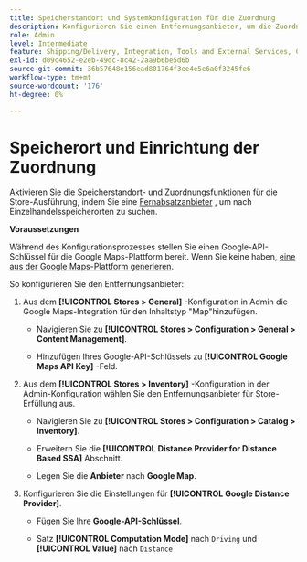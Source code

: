 ```yaml
---
title: Speicherstandort und Systemkonfiguration für die Zuordnung
description: Konfigurieren Sie einen Entfernungsanbieter, um die Zuordnung von Speicherorten in der Storefront-Benutzeroberfläche zu unterstützen. Für die Lösungen zur Store-Erfüllung ist ein Fernanbieter erforderlich, der die Einzelhandelssuche sowie andere Zuordnungs- und Planungsfunktionen für den End-to-End-Workflow zur Erfüllung von Anforderungen ermöglicht.
role: Admin
level: Intermediate
feature: Shipping/Delivery, Integration, Tools and External Services, Configuration
exl-id: d09c4652-e2eb-49dc-8c42-2aa9b6be5d6b
source-git-commit: 36b57648e156ead801764f3ee4e5e6a0f3245fe6
workflow-type: tm+mt
source-wordcount: '176'
ht-degree: 0%

---
```


# Speicherort und Einrichtung der Zuordnung

Aktivieren Sie die Speicherstandort- und Zuordnungsfunktionen für die Store-Ausführung, indem Sie eine [Fernabsatzanbieter](https://docs.magento.com/user-guide/catalog/inventory-configure-distance-priority.html) , um nach Einzelhandelsspeicherorten zu suchen.

**Voraussetzungen**

Während des Konfigurationsprozesses stellen Sie einen Google-API-Schlüssel für die Google Maps-Plattform bereit. Wenn Sie keine haben, [eine aus der Google Maps-Plattform generieren](https://docs.magento.com/user-guide/catalog/inventory-configure-distance-priority.html#configure-google-maps).

So konfigurieren Sie den Entfernungsanbieter:

1. Aus dem **[!UICONTROL Stores > General]** -Konfiguration in Admin die Google Maps-Integration für den Inhaltstyp &quot;Map&quot;hinzufügen.

   - Navigieren Sie zu **[!UICONTROL Stores > Configuration  > General > Content Management]**.

   - Hinzufügen Ihres Google-API-Schlüssels zu **[!UICONTROL Google Maps API Key]** -Feld.

1. Aus dem **[!UICONTROL Stores > Inventory]** -Konfiguration in der Admin-Konfiguration wählen Sie den Entfernungsanbieter für Store-Erfüllung aus.

   - Navigieren Sie zu **[!UICONTROL Stores > Configuration > Catalog > Inventory]**.

   - Erweitern Sie die **[!UICONTROL Distance Provider for Distance Based SSA]** Abschnitt.

   - Legen Sie die **Anbieter** nach **Google Map**.

1. Konfigurieren Sie die Einstellungen für **[!UICONTROL Google Distance Provider]**.

   - Fügen Sie Ihre **Google-API-Schlüssel**.

   - Satz **[!UICONTROL Computation Mode]** nach `Driving` und **[!UICONTROL Value]** nach `Distance`
